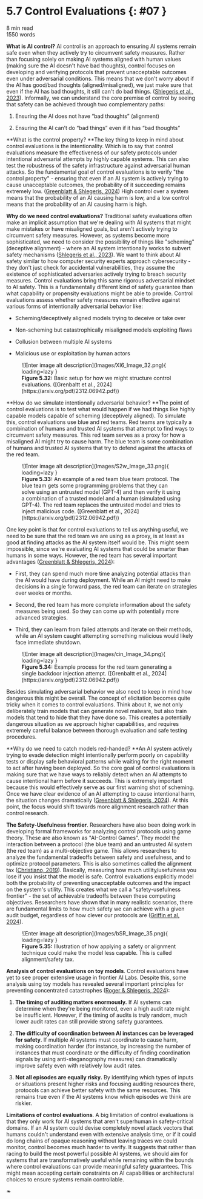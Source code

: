 # 5.7 Control Evaluations {: #07 }

<div class="section-meta">
    <div class="meta-item">
        <i class="fas fa-clock"></i>
        8 min read
    </div>
    <div class="meta-item">
        <i class="fas fa-file-alt"></i> 
        1550 words
    </div>
</div>


**What is AI control?** AI control is an approach to ensuring AI systems remain safe even when they actively try to circumvent safety measures. Rather than focusing solely on making AI systems aligned with human values (making sure the AI doesn't have bad thoughts), control focuses on developing and verifying protocols that prevent unacceptable outcomes even under adversarial conditions. This means that we don't worry about if the AI has good/bad thoughts (aligned/misaligned), we just make sure that even if the AI has bad thoughts, it still can't do bad things. ([Shlegeris et al., 2023](https://arxiv.org/abs/2312.06942)). Informally, we can understand the core premise of control by seeing that safety can be achieved through two complementary paths:

1. Ensuring the AI does not have “bad thoughts” (alignment)

2. Ensuring the AI can’t do “bad things” even if it has “bad thoughts”

**What is the control property? **The key thing to keep in mind about control evaluations is the intentionality. Which is to say that control evaluations measure the effectiveness of our safety protocols under intentional adversarial attempts by highly capable systems. This can also test the robustness of the safety infrastructure against adversarial human attacks. So the fundamental goal of control evaluations is to verify "the control property" - ensuring that even if an AI system is actively trying to cause unacceptable outcomes, the probability of it succeeding remains extremely low. ([Greenblatt & Shlegeris, 2024](https://www.alignmentforum.org/s/PC3yJgdKvk8kzqZyA/p/kcKrE9mzEHrdqtDpE)) High control over a system means that the probability of an AI causing harm is low, and a low control means that the probability of an AI causing harm is high.

**Why do we need control evaluations?** Traditional safety evaluations often make an implicit assumption that we're dealing with AI systems that might make mistakes or have misaligned goals, but aren't actively trying to circumvent safety measures. However, as systems become more sophisticated, we need to consider the possibility of things like "scheming" (deceptive alignment) - where an AI system intentionally works to subvert safety mechanisms ([Shlegeris et al., 2023](https://arxiv.org/abs/2312.06942)). We want to think about AI safety similar to how computer security experts approach cybersecurity - they don't just check for accidental vulnerabilities, they assume the existence of sophisticated adversaries actively trying to breach security measures. Control evaluations bring this same rigorous adversarial mindset to AI safety. This is a fundamentally different kind of safety guarantee than what capability or propensity evaluations might be able to provide. Control evaluations assess whether safety measures remain effective against various forms of intentionally adversarial behavior like:

- Scheming/deceptively aligned models trying to deceive or take over

- Non-scheming but catastrophically misaligned models exploiting flaws

- Collusion between multiple AI systems

- Malicious use or exploitation by human actors

<figure markdown="span">
![Enter image alt description](Images/XI6_Image_32.png){ loading=lazy }
  <figcaption markdown="1"><b>Figure 5.32:</b> Basic setup for how we might structure control evaluations. ([Grenbaltt et al., 2024](https://arxiv.org/pdf/2312.06942.pdf))</figcaption>
</figure>

**How do we simulate intentionally adversarial behavior? **The point of control evaluations is to test what would happen if we had things like highly capable models capable of scheming (deceptively aligned). To simulate this, control evaluations use blue and red teams. Red teams are typically a combination of humans and trusted AI systems that attempt to find ways to circumvent safety measures. This red team serves as a proxy for how a misaligned AI might try to cause harm. The blue team is some combination of humans and trusted AI systems that try to defend against the attacks of the red team.

<figure markdown="span">
![Enter image alt description](Images/S2w_Image_33.png){ loading=lazy }
  <figcaption markdown="1"><b>Figure 5.33:</b> An example of a red team blue team protocol. The blue team gets some programming problems that they can solve using an untrusted model (GPT-4) and then verify it using a combination of a trusted model and a human (simulated using GPT-4). The red team replaces the untrusted model and tries to inject malicious code. ([Greenblatt et al., 2024](https://arxiv.org/pdf/2312.06942.pdf))</figcaption>
</figure>

One key point is that for control evaluations to tell us anything useful, we need to be sure that the red team we are using as a proxy, is at least as good at finding attacks as the AI system itself would be. This might seem impossible, since we're evaluating AI systems that could be smarter than humans in some ways. However, the red team has several important advantages ([Greenblatt & Shlegeris, 2024](https://www.alignmentforum.org/s/PC3yJgdKvk8kzqZyA/p/kcKrE9mzEHrdqtDpE)):

- First, they can spend much more time analyzing potential attacks than the AI would have during deployment. While an AI might need to make decisions in a single forward pass, the red team can iterate on strategies over weeks or months.

- Second, the red team has more complete information about the safety measures being used. So they can come up with potentially more advanced strategies.

- Third, they can learn from failed attempts and iterate on their methods, while an AI system caught attempting something malicious would likely face immediate shutdown.

<figure markdown="span">
![Enter image alt description](Images/cin_Image_34.png){ loading=lazy }
  <figcaption markdown="1"><b>Figure 5.34:</b> Example process for the red team generating a single backdoor injection attempt. ([Grenbaltt et al., 2024](https://arxiv.org/pdf/2312.06942.pdf))</figcaption>
</figure>

Besides simulating adversarial behavior we also need to keep in mind how dangerous this might be overall. The concept of elicitation becomes quite tricky when it comes to control evaluations. Think about it, we not only deliberately train models that can generate novel malware, but also train models that tend to hide that they have done so. This creates a potentially dangerous situation as we approach higher capabilities, and requires extremely careful balance between thorough evaluation and safe testing procedures.

**Why do we need to catch models red-handed? **An AI system actively trying to evade detection might intentionally perform poorly on capability tests or display safe behavioral patterns while waiting for the right moment to act after having been deployed. So the core goal of control evaluations is making sure that we have ways to reliably detect when an AI attempts to cause intentional harm before it succeeds. This is extremely important because this would effectively serve as our first warning shot of scheming. Once we have clear evidence of an AI attempting to cause intentional harm, the situation changes dramatically ([Greenblatt & Shlegeris, 2024](https://www.alignmentforum.org/s/PC3yJgdKvk8kzqZyA/p/i2nmBfCXnadeGmhzW)). At this point, the focus would shift towards more alignment research rather than control research.

**The Safety-Usefulness frontier**. Researchers have also been doing work in developing formal frameworks for analyzing control protocols using game theory. These are also known as "AI-Control Games". They model the interaction between a protocol (the blue team) and an untrusted AI system (the red team) as a multi-objective game. This allows researchers to analyze the fundamental tradeoffs between safety and usefulness, and to optimize protocol parameters. This is also sometimes called the alignment tax ([Christiano, 2019](https://www.effectivealtruism.org/articles/paul-christiano-current-work-in-ai-alignment)). Basically, measuring how much utility/usefulness you lose if you insist that the model is safe. Control evaluations explicitly model both the probability of preventing unacceptable outcomes and the impact on the system's utility. This creates what we call a "safety-usefulness frontier" - the set of achievable tradeoffs between these competing objectives. Researchers have shown that in many realistic scenarios, there are fundamental limits to how much safety we can achieve with a given audit budget, regardless of how clever our protocols are ([Griffin et al, 2024](https://arxiv.org/abs/2409.07985v1)).

<figure markdown="span">
![Enter image alt description](Images/bSR_Image_35.png){ loading=lazy }
  <figcaption markdown="1"><b>Figure 5.35:</b> Illustration of how applying a safety or alignment technique could make the model less capable. This is called alignment/safety tax.</figcaption>
</figure>

**Analysis of control evaluations on toy models**. Control evaluations have yet to see proper extensive usage in frontier AI Labs. Despite this, some analysis using toy models has revealed several important principles for preventing concentrated catastrophes ([Roger & Shlegeris, 2024](https://www.alignmentforum.org/posts/MDeGts4Aw9DktCkXw/toy-models-of-ai-control-for-concentrated-catastrophe)):

1. **The timing of auditing matters enormously.** If AI systems can determine when they're being monitored, even a high audit rate might be insufficient. However, if the timing of audits is truly random, much lower audit rates can still provide strong safety guarantees.

2. **The difficulty of coordination between AI instances can be leveraged for safety**. If multiple AI systems must coordinate to cause harm, making coordination harder (for instance, by increasing the number of instances that must coordinate or the difficulty of finding coordination signals by using anti-steganography measures) can dramatically improve safety even with relatively low audit rates.

3. **Not all episodes are equally risky.** By identifying which types of inputs or situations present higher risks and focusing auditing resources there, protocols can achieve better safety with the same resources. This remains true even if the AI systems know which episodes we think are riskier.

**Limitations of control evaluations**. A big limitation of control evaluations is that they only work for AI systems that aren't superhuman in safety-critical domains. If an AI system could devise completely novel attack vectors that humans couldn't understand even with extensive analysis time, or if it could do long chains of opaque reasoning without leaving traces we could monitor, control becomes much harder to verify. It suggests that rather than racing to build the most powerful possible AI systems, we should aim for systems that are transformatively useful while remaining within the bounds where control evaluations can provide meaningful safety guarantees. This might mean accepting certain constraints on AI capabilities or architectural choices to ensure systems remain controllable.


<div class="section-end">
    <span>❧</span>
</div>